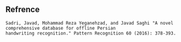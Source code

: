 ## Refrence
	Sadri, Javad, Mohammad Reza Yeganehzad, and Javad Saghi "A novel comprehensive database for offline Persian
	handwriting recognition." Pattern Recognition 60 (2016): 378-393.